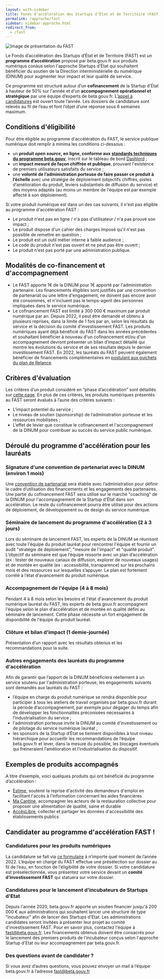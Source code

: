 ```yaml
---
layout: with-sidebar
title: Fonds d’accélération des Startups d’État et de Territoire (FAST)
permalink: /approche/fast
sidebar: sidebar-approche.html
redirect_from:
  - /fast
---
```


<img src="https://blog.beta.gouv.fr/img/posts/FAST_2400x448-nom-du-fonds.jpg" alt="Image de présentation du FAST"/>

Le Fonds d’accélération des Startups d’État et de Territoire (FAST) est un **programme d’accélération** proposé par beta.gouv.fr aux produits numériqus conàus selon l'approche Startups d'État qui souhaitent bénéficier du soutien de la Direction interministérielle du numérique (DINUM) pour augmenter leur impact et leur qualité de service. 

Ce programme est structuré autour d’un **cofinancement** de la Startup d'État à hauteur de 50% sur l'année et d’un **accompagnement opérationnel et stratégique** par une équipe d’experts de beta.gouv.fr. L’[appel à candidatures](https://www.demarches-simplifiees.fr/commencer/fast2022) est ouvert toute l’année. Les dossiers de candidature sont relevés au fil de l’eau et font l’objet d’une réponse sous 6 semaines maximum.

## Conditions d'éligibilité
Pour être éligible au programme d'accélération du FAST, le service publique numérique doit remplir à minima les conditions ci-dessous :
- un **produit _open source_, en ligne, conforme aux [standards techniques du programme beta.gouv](https://doc.incubateur.net/communaute/gerer-sa-startup-detat-ou-de-territoires-au-quotidien/je-fais-des-choix-technologique/standards-de-qualite-beta.gouv.fr)**, inscrit sur le tableau de bord [Dashlord](https://dashlord.incubateur.net/) ;
- un **impact mesuré de façon chiffrée et publique**, prouvant l'existence de premiers utilisateurs satisfaits du service ;
- une **volonté de l’administration porteuse de faire passer ce produit à l’échelle** avec une stratégie de déploiement (objectifs chiffrés, pistes d’amélioration du produit, leviers substantiels de diffusion du service) et des moyens adaptés (au moins un membre de l'équipe est par exemple affecté à son déploiement).

Si votre produit numérique est dans un des cas suivants, il n'est pas éligible au programme d'accélération FAST : 
- Le produit n'est pas en ligne / n'a pas d'utilisateur / n'a pas prouvé son impact ;
- Le produit dispose d'un cahier des charges imposé qu'il n'est pas possible de remettre en question ;
- Le produit est un outil métier interne à faible audience ;
- Le code du produit n'est pas ouvert et ne peut pas être ouvert ;
- Le produit n'est pas porté par une administration publique.

## Modalités de co-financement et d'accompagnement 
- Le FAST apporte 1€ de la DINUM pour 1€ apporté par l'administration partenaire. Les financements éligibles sont justifiés par une convention de partenariat ou une lettre d'engagement, ne doivent pas encore avoir été consommés, et n'incluent pas le temps-agent des personnes impliquées dans le service numérique.
- Le cofinancement FAST est limité à 300 000 € maximum par produit numérique par an. Depuis 2022, il peut être demandé et obtenu à plusieurs reprises, dans la limite de 1 fois par an, selon les résultats du service et la décision du comité d'investissement FAST. Les produits numériques ayant déjà bénéficié du FAST dans les années précédentes et souhaitant bénéficier à nouveau d'un cofinancement et/ou d'un accompagnement devront présenter un bilan d’impact détaillé qui montre les évolutions du service et de ses résultats depuis le dernier investissement FAST. En 2022, les lauréats du FAST peuvent également bénéficier de financements complémentaires en [postulant aux guichets du plan de Relance](https://france-relance.transformation.gouv.fr/).

## Critères d'évaluation
Les critères d’un produit considéré en “phase d’accélération” sont détaillés sur [cette page](https://doc.incubateur.net/communaute/gerer-sa-startup-detat-ou-de-territoires-au-quotidien/la-vie-dune-se/acceleration). En plus de ces critères, les produits numériques présentés au FAST seront évalués à l’aune des critères suivants :
- L’impact potentiel du service ;
- Le niveau de soutien (_sponsorship_) de l’administration porteuse et les ressources mobilisées ;
- L’effet de levier que constitue le cofinancement et l'accompagnement de la DINUM pour contribuer au succès du service public numérique.

## Déroulé du programme d'accélération pour les lauréats

### Signature d'une convention de partenariat avec la DINUM (environ 1 mois)
Une [convention de partenariat](https://www.data.gouv.fr/en/datasets/conventions-de-partenariat/) sera établie avec l’administration pour définir le cadre d’utilisation des financements et les engagements des partenaires. Une partie du cofinancement FAST sera utilisé sur le marché "coaching" de la DINUM pour l'accompagnement de la Startup d'État dans son accélération. Le reste du cofinancement pourra être utilisé pour des actions de déploiement, de développement ou de design du service numérique.

### Séminaire de lancement du programme d'accélération (2 à 3 jours)
Lors du séminaire de lancement FAST, les experts de la DINUM se réunissnt avec toute l'équipe du produit lauréat pour rencontrer l'équipe et fournir un audit "stratégie de déploiement", "mesure de l'impact" et "qualité produit". L’objectif du séminaire est que l’équipe ressorte avec un plan d’accélération (ex : tester de nouveaux canaux de diffusion, explorer de nouveaux usages) et de montée en qualité (ex : accessibilité, transparence) sur les prochains mois et des ressources sur lesquelles s’appuyer. Le plan est fortement corrélé à l’état d'avancement du produit numérique. 

### Accompagnement de l'équipe (4 à 8 mois)
Pendant 4 à 8 mois selon les besoins et l'état d'avancement du produit numérique lauréat du FAST, les experts de beta.gouv.fr accompagnent l'équipe selon le plan d'accélération et de montée en qualité défini au séminaire de lancement. Cette phase nécessite un fort engagement de disponibilité de l'équipe du produit lauréat. 
 
### Clôture et bilan d'impact (1 demie-journée)
Présentation d’un rapport avec les résultats obtenus et les recommandations pour la suite.

### Autres engagements des lauréats du programme d'accélération
Afin de garantir que l’apport de la DINUM bénéficiera réellement à un service soutenu par l'administration porteuse, les engagements suivants sont demandés aux lauréats du FAST :
- l’équipe en charge du produit numérique se rendra disponible pour participer à tous les ateliers de travail organisés par beta.gouv.fr durant la période d’accompagnement, par exemple pour dégager du temps afin de développer les fonctionnalités préconisées nécessaires à l’industrialisation du service ;
- l'administration porteuse invite la DINUM au comité d'investissement ou de pilotage du service numérique lauréat ; 
- les sponsors de la Startup d’État se tiennent disponibles à tout niveau hiérarchique pour accueillir les recommandations de l’équipe beta.gouv.fr et lever, dans la mesure du possible, les blocages éventuels qui freineraient l’amélioration et l’industrialisation du dispositif.

## Exemples de produits accompagnés
A titre d’exemple, voici quelques produits qui ont bénéficié du programme d’accélération :
- [Estime](https://beta.gouv.fr/startups/estime.html), soutenir la reprise d'activité des demandeurs d'emploi en facilitant l'accès à l'information concernant les aides financières
- [Ma Cantine](https://beta.gouv.fr/startups/ma-cantine-egalim.html), accompagner les acteurs de la restauration collective pour proposer une alimentation de qualité, saine et durable
- [AccèsLibre](https://beta.gouv.fr/startups/acceslibre.html), collecter et partager les données d'accessibilité des établissements publics

## Candidater au programme d'accélération FAST !

### Candidatures pour les produits numériques
La candidature se fait via [ce formulaire](https://www.demarches-simplifiees.fr/commencer/fast2022) à n’importe quel moment de l’année 2022. L’équipe en charge du FAST effectue une présélection sur dossier au fil de l’eau, en fonction de l'éligibilité de votre dossier. Si votre candidature est préselectionnée, vous présentez votre service devant un **comité d’investissement FAST** qui statuera sur votre dossier.

### Candidatures pour le lancement d'incubateurs de Startups d'Etat 
Depuis l'année 2020, beta.gouv.fr apporte un soutien financier jusqu'à 200 000 € aux administrations qui souhaitent lancer une structure de type "incubateur" afin de lancer des Startups d'Etat. Les administrations candidates seront invitées à présenter leur projet au comité d'investissement FAST. Pour en savoir plus, contactez l'équipe à fast@beta.gouv.fr. Les financements obtenus doivent être consacrés pour le lancement des premiers produits de l'incubateur conçus selon l'approche Startup d'Etat ou leur accompagnement par beta.gouv.fr. 

### Des questions avant de candidater ?
Si vous avez d’autres questions, vous pouvez envoyer un mail à l’équipe beta.gouv.fr à l’adresse [fast@beta.gouv.fr](mailto:fast@beta.gouv.fr)


